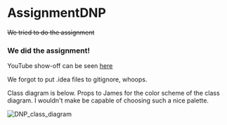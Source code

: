 # AssignmentDNP
~~We tried to do the assignment~~
### We did the assignment!

YouTube show-off can be seen [here](https://www.youtube.com/watch?v=9eECVY-Ii7A)

We forgot to put .idea files to gitignore, whoops.

Class diagram is below. Props to James for the color scheme of the class diagram. I wouldn't make be capable of choosing such a nice palette.

![DNP_class_diagram](https://user-images.githubusercontent.com/62723953/201362450-5ee8a97b-4a12-4458-823d-d125162645b6.svg)
